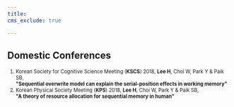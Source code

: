 ```yaml
---
title: 
cms_exclude: true

---
```


## Domestic Conferences

<ol style="font-size: 0.8em;">
  <li>Korean Society for Cognitive Science Meeting (<strong>KSCS</strong>) 2018, <strong>Lee H</strong>, Choi W, Park Y & Paik SB,<br>  
    <strong>"Sequential overwrite model can explain the serial-position effects in working memory"</strong></li>

  <li>Korean Physical Society Meeting (<strong>KPS</strong>) 2018, <strong>Lee H</strong>, Choi W, Park Y & Paik SB,<br>  
    <strong>"A theory of resource allocation for sequential memory in human"</strong></li>

</ol>

